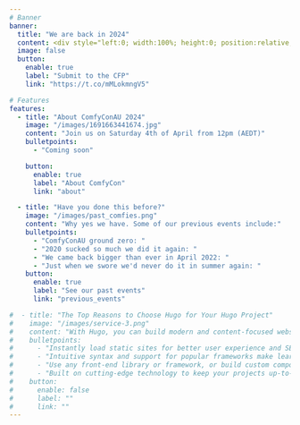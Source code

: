 ```yaml
---
# Banner
banner:
  title: "We are back in 2024"
  content: <div style="left:0; width:100%; height:0; position:relative; padding-bottom:25%; margin:0 auto"><iframe src="https://www.tickcounter.com/widget/countdown/4480727" style="top:0; left:0; width:100%; height:100%; position:absolute; border:0; overflow:hidden" title="Countdown to ComfyConAU 2024"></iframe></div>
  image: false
  button:
    enable: true
    label: "Submit to the CFP"
    link: "https://t.co/mMLokmngV5"

# Features
features:
  - title: "About ComfyConAU 2024"
    image: "/images/1691663441674.jpg"
    content: "Join us on Saturday 4th of April from 12pm (AEDT)"
    bulletpoints:
      - "Coming soon"

    button:
      enable: true
      label: "About ComfyCon"
      link: "about"

  - title: "Have you done this before?"
    image: "/images/past_comfies.png"
    content: "Why yes we have. Some of our previous events include:"
    bulletpoints:
      - "ComfyConAU ground zero: "
      - "2020 sucked so much we did it again: "
      - "We came back bigger than ever in April 2022: "
      - "Just when we swore we'd never do it in summer again: "
    button:
      enable: true
      label: "See our past events"
      link: "previous_events"

#  - title: "The Top Reasons to Choose Hugo for Your Hugo Project"
#    image: "/images/service-3.png"
#    content: "With Hugo, you can build modern and content-focused websites without sacrificing performance or ease of use."
#    bulletpoints:
#      - "Instantly load static sites for better user experience and SEO."
#      - "Intuitive syntax and support for popular frameworks make learning and using Hugo a breeze."
#      - "Use any front-end library or framework, or build custom components, for any project size."
#      - "Built on cutting-edge technology to keep your projects up-to-date with the latest web standards."
#    button:
#      enable: false
#      label: ""
#      link: ""
---
```

